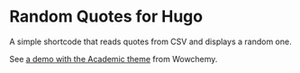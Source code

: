 # Random Quotes for Hugo

A simple shortcode that reads quotes from CSV and displays a random one.

See [a demo with the Academic theme](https://hugo-random-quotes.fortc.com) from Wowchemy.
